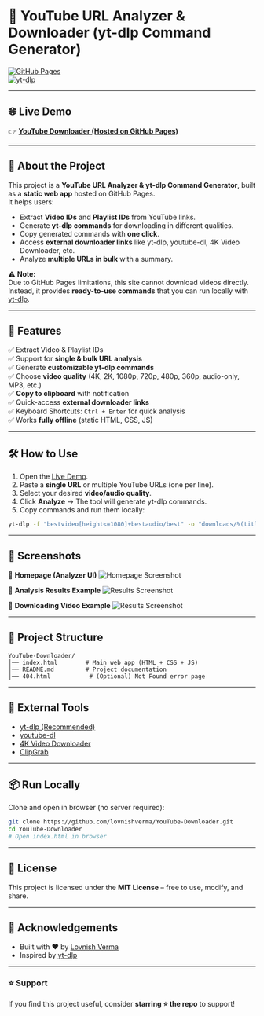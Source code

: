 # 🎥 YouTube URL Analyzer & Downloader (yt-dlp Command Generator)

[![GitHub Pages](https://img.shields.io/badge/Live%20Demo-GitHub%20Pages-brightgreen?style=for-the-badge&logo=github)](https://lovnishverma.github.io/YouTube-Downloader/)  
[![yt-dlp](https://img.shields.io/badge/powered%20by-yt--dlp-blue?style=for-the-badge&logo=youtube)](https://github.com/yt-dlp/yt-dlp)

---

## 🌐 Live Demo  
👉 **[YouTube Downloader (Hosted on GitHub Pages)](https://lovnishverma.github.io/YouTube-Downloader/)**  

---

## 📌 About the Project
This project is a **YouTube URL Analyzer & yt-dlp Command Generator**, built as a **static web app** hosted on GitHub Pages.  
It helps users:
- Extract **Video IDs** and **Playlist IDs** from YouTube links.
- Generate **yt-dlp commands** for downloading in different qualities.
- Copy generated commands with **one click**.
- Access **external downloader links** like yt-dlp, youtube-dl, 4K Video Downloader, etc.  
- Analyze **multiple URLs in bulk** with a summary.

⚠️ **Note:**  
Due to GitHub Pages limitations, this site cannot download videos directly. Instead, it provides **ready-to-use commands** that you can run locally with [yt-dlp](https://github.com/yt-dlp/yt-dlp).

---

## 🚀 Features
✅ Extract Video & Playlist IDs  
✅ Support for **single & bulk URL analysis**  
✅ Generate **customizable yt-dlp commands**  
✅ Choose **video quality** (4K, 2K, 1080p, 720p, 480p, 360p, audio-only, MP3, etc.)  
✅ **Copy to clipboard** with notification  
✅ Quick-access **external downloader links**  
✅ Keyboard Shortcuts: `Ctrl + Enter` for quick analysis  
✅ Works **fully offline** (static HTML, CSS, JS)  

---

## 🛠️ How to Use
1. Open the [Live Demo](https://lovnishverma.github.io/YouTube-Downloader/).  
2. Paste a **single URL** or multiple YouTube URLs (one per line).  
3. Select your desired **video/audio quality**.  
4. Click **Analyze** → The tool will generate yt-dlp commands.  
5. Copy commands and run them locally:  

```bash
yt-dlp -f "bestvideo[height<=1080]+bestaudio/best" -o "downloads/%(title).80s.%(ext)s" "https://www.youtube.com/watch?v=VIDEO_ID"
````

---

## 📸 Screenshots

🔹 **Homepage (Analyzer UI)**
![Homepage Screenshot](https://github.com/user-attachments/assets/76b1e12d-870f-4347-b118-62caa967eb4d)

🔹 **Analysis Results Example**
![Results Screenshot](https://github.com/user-attachments/assets/bc62e4be-e38e-48bf-86c0-988ece250b0a)


🔹 **Downloading Video Example**
![Results Screenshot](https://github.com/user-attachments/assets/2aa2bdd3-848d-4bcc-aeaf-9d5802010dc5)

---

## 📂 Project Structure

```
YouTube-Downloader/
│── index.html        # Main web app (HTML + CSS + JS)
│── README.md         # Project documentation
│── 404.html           # (Optional) Not Found error page
```

---

## 🔗 External Tools

* [yt-dlp (Recommended)](https://github.com/yt-dlp/yt-dlp)
* [youtube-dl](https://ytdl-org.github.io/youtube-dl/)
* [4K Video Downloader](https://www.4kdownload.com/)
* [ClipGrab](https://clipgrab.org/)

---

## 📦 Run Locally

Clone and open in browser (no server required):

```bash
git clone https://github.com/lovnishverma/YouTube-Downloader.git
cd YouTube-Downloader
# Open index.html in browser
```

---

## 📜 License

This project is licensed under the **MIT License** – free to use, modify, and share.

---

## 🙌 Acknowledgements

* Built with ❤️ by [Lovnish Verma](https://github.com/lovnishverma)
* Inspired by [yt-dlp](https://github.com/yt-dlp/yt-dlp)

---

### ⭐ Support

If you find this project useful, consider **starring ⭐ the repo** to support!
